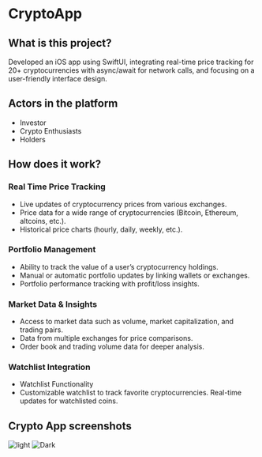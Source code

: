 # CryptoApp

## What is this project?
Developed an iOS app using SwiftUI, integrating real-time price tracking for 20+ cryptocurrencies with async/await for network calls, and focusing on a user-friendly interface design.

## Actors in the platform
- Investor
- Crypto Enthusiasts
- Holders

## How does it work?
### Real Time Price Tracking
- Live updates of cryptocurrency prices from various exchanges.
- Price data for a wide range of cryptocurrencies (Bitcoin, Ethereum, altcoins, etc.).
- Historical price charts (hourly, daily, weekly, etc.).

### Portfolio Management
- Ability to track the value of a user’s cryptocurrency holdings.
- Manual or automatic portfolio updates by linking wallets or exchanges.
- Portfolio performance tracking with profit/loss insights.

### Market Data & Insights
- Access to market data such as volume, market capitalization, and trading pairs.
- Data from multiple exchanges for price comparisons.
- Order book and trading volume data for deeper analysis.

### Watchlist Integration
- Watchlist Functionality
- Customizable watchlist to track favorite cryptocurrencies.
Real-time updates for watchlisted coins.

## Crypto App screenshots

![light](https://github.com/Decoy101/CryptoApp/assets/82807218/97ab7b86-c999-44bf-bdc5-cbe1717e0f01)
![Dark](https://github.com/Decoy101/CryptoApp/assets/82807218/a566087c-d59b-4f39-95fb-c44b6f772c27) 
